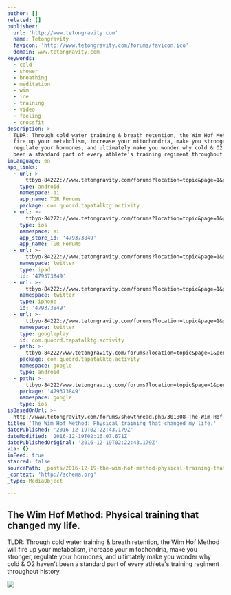 ```yaml
---
author: []
related: []
publisher:
  url: 'http://www.tetongravity.com'
  name: Tetongravity
  favicon: 'http://www.tetongravity.com/forums/favicon.ico'
  domain: www.tetongravity.com
keywords:
  - cold
  - shower
  - breathing
  - meditation
  - wim
  - ice
  - training
  - video
  - feeling
  - crossfit
description: >-
  TLDR: Through cold water training & breath retention, the Wim Hof Method will
  fire up your metabolism, increase your mitochondria, make you stronger,
  regulate your hormones, and ultimately make you wonder why cold & O2 haven't
  been a standard part of every athlete's training regiment throughout history.
inLanguage: en
app_links:
  - url: >-
      ttbyo-84222://www.tetongravity.com/forums?location=topic&page=1&perpage=25&fid=3&tid=301808&channel=facebook-indexing
    type: android
    namespace: ai
    app_name: TGR Forums
    package: com.quoord.tapatalktg.activity
  - url: >-
      ttbyo-84222://www.tetongravity.com/forums?location=topic&page=1&perpage=25&fid=3&tid=301808&channel=facebook-indexing
    type: ios
    namespace: ai
    app_store_id: '479373849'
    app_name: TGR Forums
  - url: >-
      ttbyo-84222://www.tetongravity.com/forums?location=topic&page=1&perpage=25&fid=3&tid=301808&channel=twitter-indexing
    namespace: twitter
    type: ipad
    id: '479373849'
  - url: >-
      ttbyo-84222://www.tetongravity.com/forums?location=topic&page=1&perpage=25&fid=3&tid=301808&channel=twitter-indexing
    namespace: twitter
    type: iphone
    id: '479373849'
  - url: >-
      ttbyo-84222://www.tetongravity.com/forums?location=topic&page=1&perpage=25&fid=3&tid=301808&channel=twitter-indexing
    namespace: twitter
    type: googleplay
    id: com.quoord.tapatalktg.activity
  - path: >-
      ttbyo-84222/www.tetongravity.com/forums?location=topic&page=1&perpage=25&fid=3&tid=301808&channel=google-indexing
    package: com.quoord.tapatalktg.activity
    namespace: google
    type: android
  - path: >-
      ttbyo-84222/www.tetongravity.com/forums?location=topic&page=1&perpage=25&fid=3&tid=301808&channel=google-indexing
    package: '479373849'
    namespace: google
    type: ios
isBasedOnUrl: >-
  http://www.tetongravity.com/forums/showthread.php/301808-The-Wim-Hof-Method-Physical-training-that-changed-my-life?s=71263dd8d8227ca7c552ac65c861a6c6
title: 'The Wim Hof Method: Physical training that changed my life.'
datePublished: '2016-12-19T02:22:43.179Z'
dateModified: '2016-12-19T02:16:07.671Z'
datePublishedOriginal: '2016-12-19T02:22:43.179Z'
via: {}
inFeed: true
starred: false
sourcePath: _posts/2016-12-19-the-wim-hof-method-physical-training-that-changed-my-life.md
_context: 'http://schema.org'
_type: MediaObject

---
```

<article style=""><h1>The Wim Hof Method: Physical training that changed my life.</h1><p>TLDR: Through cold water training &amp; breath retention, the Wim Hof Method will fire up your metabolism, increase your mitochondria, make you stronger, regulate your hormones, and ultimately make you wonder why cold &amp; O2 haven't been a standard part of every athlete's training regiment throughout history.</p><img src="http://tapatalk.com/rebranding_icons/icon-84222.png" /></article>